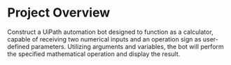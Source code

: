 # Project Overview

Construct a UiPath automation bot designed to function as a calculator, capable of receiving two numerical inputs and an operation sign as user-defined parameters. 
Utilizing arguments and variables, the bot will perform the specified mathematical operation and display the result.
